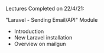 Lectures Completed on 22/4/21:

"Laravel - Sending Email/API" Module
* Introduction
* New Laravel installation
* Overview on mailgun